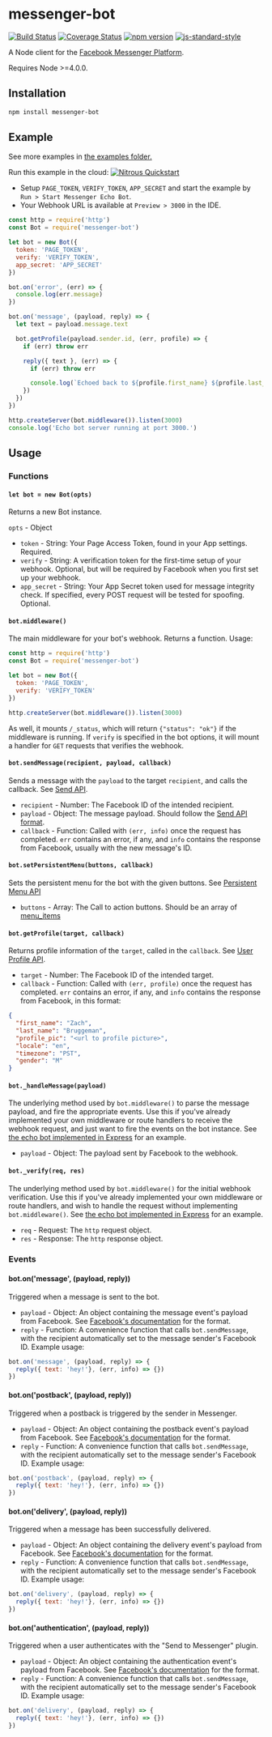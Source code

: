 # messenger-bot
[![Build Status](https://travis-ci.org/remixz/messenger-bot.svg?branch=master)](https://travis-ci.org/remixz/messenger-bot)
[![Coverage Status](https://coveralls.io/repos/github/remixz/messenger-bot/badge.svg?branch=master)](https://coveralls.io/github/remixz/messenger-bot?branch=master)
[![npm version](https://img.shields.io/npm/v/messenger-bot.svg)](https://www.npmjs.com/package/messenger-bot)
[![js-standard-style](https://img.shields.io/badge/code%20style-standard-brightgreen.svg)](http://standardjs.com/)


A Node client for the [Facebook Messenger Platform](https://developers.facebook.com/docs/messenger-platform).

Requires Node >=4.0.0.

## Installation

```bash
npm install messenger-bot
```

## Example

See more examples in [the examples folder.](https://github.com/remixz/messenger-bot/tree/master/example)

Run this example in the cloud: [![Nitrous Quickstart](https://nitrous-image-icons.s3.amazonaws.com/quickstart.svg)](https://www.nitrous.io/quickstart)
* Setup `PAGE_TOKEN`, `VERIFY_TOKEN`, `APP_SECRET` and start the example by `Run > Start Messenger Echo Bot`.
* Your Webhook URL is available at `Preview > 3000` in the IDE.

```js
const http = require('http')
const Bot = require('messenger-bot')

let bot = new Bot({
  token: 'PAGE_TOKEN',
  verify: 'VERIFY_TOKEN',
  app_secret: 'APP_SECRET'
})

bot.on('error', (err) => {
  console.log(err.message)
})

bot.on('message', (payload, reply) => {
  let text = payload.message.text

  bot.getProfile(payload.sender.id, (err, profile) => {
    if (err) throw err

    reply({ text }, (err) => {
      if (err) throw err

      console.log(`Echoed back to ${profile.first_name} ${profile.last_name}: ${text}`)
    })
  })
})

http.createServer(bot.middleware()).listen(3000)
console.log('Echo bot server running at port 3000.')
```

## Usage

### Functions

#### `let bot = new Bot(opts)`

Returns a new Bot instance.

`opts` - Object

* `token` - String: Your Page Access Token, found in your App settings. Required.
* `verify` - String: A verification token for the first-time setup of your webhook. Optional, but will be required by Facebook when you first set up your webhook.
* `app_secret` - String: Your App Secret token used for message integrity check. If specified, every POST request  will be tested for spoofing. Optional.

#### `bot.middleware()`

The main middleware for your bot's webhook. Returns a function. Usage:

```js
const http = require('http')
const Bot = require('messenger-bot')

let bot = new Bot({
  token: 'PAGE_TOKEN',
  verify: 'VERIFY_TOKEN'
})

http.createServer(bot.middleware()).listen(3000)
```

As well, it mounts `/_status`, which will return `{"status": "ok"}` if the middleware is running. If `verify` is specified in the bot options, it will mount a handler for `GET` requests that verifies the webhook.

#### `bot.sendMessage(recipient, payload, callback)`

Sends a message with the `payload` to the target `recipient`, and calls the callback. See [Send API](https://developers.facebook.com/docs/messenger-platform/send-api-reference#request).

* `recipient` - Number: The Facebook ID of the intended recipient.
* `payload` - Object: The message payload. Should follow the [Send API format](https://developers.facebook.com/docs/messenger-platform/send-api-reference).
* `callback` - Function: Called with `(err, info)` once the request has completed. `err` contains an error, if any, and `info` contains the response from Facebook, usually with the new message's ID.

#### `bot.setPersistentMenu(buttons, callback)`

Sets the persistent menu for the bot with the given buttons. See [Persistent Menu API](https://developers.facebook.com/docs/messenger-platform/thread-settings/persistent-menu)

* `buttons` - Array: The Call to action buttons. Should be an array of [menu_items](https://developers.facebook.com/docs/messenger-platform/thread-settings/persistent-menu#menu_item)

#### `bot.getProfile(target, callback)`

Returns profile information of the `target`, called in the `callback`. See [User Profile API](https://developers.facebook.com/docs/messenger-platform/send-api-reference#user_profile_request).

* `target` - Number: The Facebook ID of the intended target.
* `callback` - Function: Called with `(err, profile)` once the request has completed. `err` contains an error, if any, and `info` contains the response from Facebook, in this format:

```json
{
  "first_name": "Zach",
  "last_name": "Bruggeman",
  "profile_pic": "<url to profile picture>",
  "locale": "en",
  "timezone": "PST",
  "gender": "M"
}
```

#### `bot._handleMessage(payload)`

The underlying method used by `bot.middleware()` to parse the message payload, and fire the appropriate events. Use this if you've already implemented your own middleware or route handlers to receive the webhook request, and just want to fire the events on the bot instance. See [the echo bot implemented in Express](https://github.com/remixz/messenger-bot/blob/master/example/echo-express.js) for an example.

* `payload` - Object: The payload sent by Facebook to the webhook.

#### `bot._verify(req, res)`

The underlying method used by `bot.middleware()` for the initial webhook verification. Use this if you've already implemented your own middleware or route handlers, and wish to handle the request without implementing `bot.middleware()`. See [the echo bot implemented in Express](https://github.com/remixz/messenger-bot/blob/master/example/echo-express.js) for an example.

* `req` - Request: The `http` request object.
* `res` - Response: The `http` response object.

### Events

#### bot.on('message', (payload, reply))

Triggered when a message is sent to the bot.

* `payload` - Object: An object containing the message event's payload from Facebook. See [Facebook's documentation](https://developers.facebook.com/docs/messenger-platform/webhook-reference#received_message) for the format.
* `reply` - Function: A convenience function that calls `bot.sendMessage`, with the recipient automatically set to the message sender's Facebook ID. Example usage:

```js
bot.on('message', (payload, reply) => {
  reply({ text: 'hey!'}, (err, info) => {})
})
```

#### bot.on('postback', (payload, reply))

Triggered when a postback is triggered by the sender in Messenger.

* `payload` - Object: An object containing the postback event's payload from Facebook. See [Facebook's documentation](https://developers.facebook.com/docs/messenger-platform/webhook-reference#postback) for the format.
* `reply` - Function: A convenience function that calls `bot.sendMessage`, with the recipient automatically set to the message sender's Facebook ID. Example usage:

```js
bot.on('postback', (payload, reply) => {
  reply({ text: 'hey!'}, (err, info) => {})
})
```

#### bot.on('delivery', (payload, reply))

Triggered when a message has been successfully delivered.

* `payload` - Object: An object containing the delivery event's payload from Facebook. See [Facebook's documentation](https://developers.facebook.com/docs/messenger-platform/webhook-reference#message_delivery) for the format.
* `reply` - Function: A convenience function that calls `bot.sendMessage`, with the recipient automatically set to the message sender's Facebook ID. Example usage:

```js
bot.on('delivery', (payload, reply) => {
  reply({ text: 'hey!'}, (err, info) => {})
})
```

#### bot.on('authentication', (payload, reply))

Triggered when a user authenticates with the "Send to Messenger" plugin.

* `payload` - Object: An object containing the authentication event's payload from Facebook. See [Facebook's documentation](https://developers.facebook.com/docs/messenger-platform/webhook-reference#auth) for the format.
* `reply` - Function: A convenience function that calls `bot.sendMessage`, with the recipient automatically set to the message sender's Facebook ID. Example usage:

```js
bot.on('delivery', (payload, reply) => {
  reply({ text: 'hey!'}, (err, info) => {})
})
```
